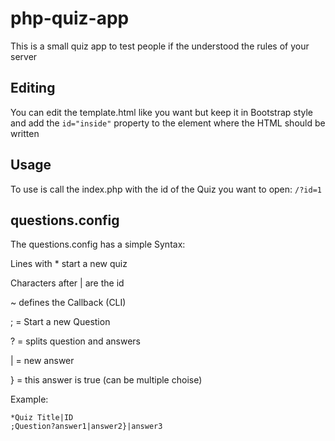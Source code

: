 # php-quiz-app
This is a small quiz app to test people if the understood the rules of your server
## Editing
You can edit the template.html like you want but keep it in Bootstrap style and add the ```id="inside"``` property to the element where the HTML should be written
## Usage
To use is call the index.php with the id of the Quiz you want to open: ```/?id=1```
## questions.config
The questions.config has a simple Syntax:

Lines with * start a new quiz

Characters after | are the id

~ defines the Callback (CLI)

; = Start a new Question

? = splits question and answers

| = new answer

} = this answer is true (can be multiple choise)


Example:
```
*Quiz Title|ID
;Question?answer1|answer2}|answer3
```
